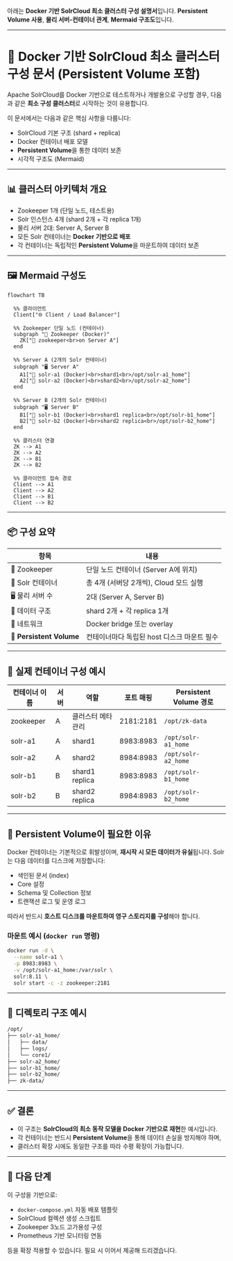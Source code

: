 아래는 **Docker 기반 SolrCloud 최소 클러스터 구성 설명서**입니다.
**Persistent Volume 사용**, **물리 서버-컨테이너 관계**, **Mermaid 구조도**입니다.

---

# 🐳 Docker 기반 SolrCloud 최소 클러스터 구성 문서 (Persistent Volume 포함)

Apache SolrCloud를 Docker 기반으로 테스트하거나 개발용으로 구성할 경우, 다음과 같은 **최소 구성 클러스터**로 시작하는 것이 유용합니다.

이 문서에서는 다음과 같은 핵심 사항을 다룹니다:

* SolrCloud 기본 구조 (shard + replica)
* Docker 컨테이너 배포 모델
* **Persistent Volume**을 통한 데이터 보존
* 시각적 구조도 (Mermaid)

---

## 📊 클러스터 아키텍처 개요

* Zookeeper 1개 (단일 노드, 테스트용)
* Solr 인스턴스 4개 (shard 2개 + 각 replica 1개)
* 물리 서버 2대: Server A, Server B
* 모든 Solr 컨테이너는 **Docker 기반으로 배포**
* 각 컨테이너는 독립적인 **Persistent Volume**을 마운트하여 데이터 보존

---

## 🖼 Mermaid 구성도

```mermaid
flowchart TB

  %% 클라이언트
  Client["🌐 Client / Load Balancer"]

  %% Zookeeper 단일 노드 (컨테이너)
  subgraph "🧭 Zookeeper (Docker)"
    ZK["🐾 zookeeper<br>on Server A"]
  end

  %% Server A (2개의 Solr 컨테이너)
  subgraph "🖥 Server A"
    A1["🧱 solr-a1 (Docker)<br>shard1<br>/opt/solr-a1_home"]
    A2["🧱 solr-a2 (Docker)<br>shard2<br>/opt/solr-a2_home"]
  end

  %% Server B (2개의 Solr 컨테이너)
  subgraph "🖥 Server B"
    B1["🧱 solr-b1 (Docker)<br>shard1 replica<br>/opt/solr-b1_home"]
    B2["🧱 solr-b2 (Docker)<br>shard2 replica<br>/opt/solr-b2_home"]
  end

  %% 클러스터 연결
  ZK --> A1
  ZK --> A2
  ZK --> B1
  ZK --> B2

  %% 클라이언트 접속 경로
  Client --> A1
  Client --> A2
  Client --> B1
  Client --> B2
```

---

## 📦 구성 요약

| 항목                       | 내용                          |
| ------------------------ | --------------------------- |
| 🧭 Zookeeper             | 단일 노드 컨테이너 (Server A에 위치)   |
| 🧱 Solr 컨테이너             | 총 4개 (서버당 2개씩), Cloud 모드 실행 |
| 🖥 물리 서버 수               | 2대 (Server A, Server B)     |
| 🧠 데이터 구조                | shard 2개 + 각 replica 1개     |
| 🔄 네트워크                  | Docker bridge 또는 overlay    |
| 📌 **Persistent Volume** | 컨테이너마다 독립된 host 디스크 마운트 필수  |

---

## 🧱 실제 컨테이너 구성 예시

| 컨테이너 이름   | 서버 | 역할             | 포트 매핑     | Persistent Volume 경로 |
| --------- | -- | -------------- | --------- | -------------------- |
| zookeeper | A  | 클러스터 메타 관리     | 2181:2181 | `/opt/zk-data`       |
| solr-a1   | A  | shard1         | 8983:8983 | `/opt/solr-a1_home`  |
| solr-a2   | A  | shard2         | 8984:8983 | `/opt/solr-a2_home`  |
| solr-b1   | B  | shard1 replica | 8983:8983 | `/opt/solr-b1_home`  |
| solr-b2   | B  | shard2 replica | 8984:8983 | `/opt/solr-b2_home`  |

---

## 💾 Persistent Volume이 필요한 이유

Docker 컨테이너는 기본적으로 휘발성이며, **재시작 시 모든 데이터가 유실**됩니다.
Solr는 다음 데이터를 디스크에 저장합니다:

* 색인된 문서 (index)
* Core 설정
* Schema 및 Collection 정보
* 트랜잭션 로그 및 운영 로그

따라서 반드시 **호스트 디스크를 마운트하여 영구 스토리지를 구성**해야 합니다.

### 마운트 예시 (`docker run` 명령)

```bash
docker run -d \
  --name solr-a1 \
  -p 8983:8983 \
  -v /opt/solr-a1_home:/var/solr \
  solr:8.11 \
  solr start -c -z zookeeper:2181
```

---

## 📁 디렉토리 구조 예시

```bash
/opt/
├── solr-a1_home/
│   ├── data/
│   ├── logs/
│   └── core1/
├── solr-a2_home/
├── solr-b1_home/
├── solr-b2_home/
├── zk-data/
```

---

## ✅ 결론

* 이 구조는 **SolrCloud의 최소 동작 모델을 Docker 기반으로 재현**한 예시입니다.
* 각 컨테이너는 반드시 **Persistent Volume**을 통해 데이터 손실을 방지해야 하며,
* 클러스터 확장 시에도 동일한 구조를 따라 수평 확장이 가능합니다.

---

## 📌 다음 단계

이 구성을 기반으로:

* `docker-compose.yml` 자동 배포 템플릿
* SolrCloud 컬렉션 생성 스크립트
* Zookeeper 3노드 고가용성 구성
* Prometheus 기반 모니터링 연동

등을 확장 적용할 수 있습니다. 필요 시 이어서 제공해 드리겠습니다.
